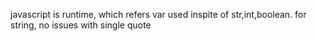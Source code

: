 javascript is runtime, which refers var used inspite of str,int,boolean. 
for string, no issues with single quote
